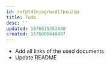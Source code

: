 ```yaml
---
id: rxfpt42njagrwsdl7pxu2zp
title: Todo
desc: ''
updated: 1676819352040
created: 1676806648487
---
```

- Add all links of the used documents
- Update README